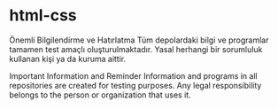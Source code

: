 # html-css

Önemli Bilgilendirme ve Hatırlatma Tüm depolardaki bilgi ve programlar tamamen test amaçlı oluşturulmaktadır. Yasal herhangi bir sorumluluk kullanan kişi ya da kuruma aittir.

Important Information and Reminder Information and programs in all repositories are created for testing purposes. Any legal responsibility belongs to the person or organization that uses it.
